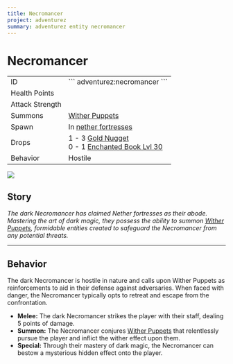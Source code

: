 ```yaml
---
title: Necromancer
project: adventurez
summary: adventurez entity necromancer
---
```

# Necromancer
<div class="main_table">
<div class="left_main_table">
<table class="left_table">
    <tbody>
        <tr>
            <td class="first-column">ID</td>
            <td class="second-column">
            ```
            adventurez:necromancer
            ```
            </td>
        </tr>
        <tr id="linear-top">
            <td class="first-column">Health Points</td>
            <td class="second-column icon-element" icon-count="45" icon-id="heart"></td>
        </tr>
        <tr id="linear-top">
            <td class="first-column">Attack Strength</td>
            <td class="second-column icon-element" icon-count="5" icon-id="melee" icon-exclusive></td>
        </tr>
        <tr id="linear-top">
            <td class="first-column">Summons</td>
            <td class="second-column"><a href="/wiki/mods/AdventureZ/Entities/Wither_Puppet/">Wither Puppets</a></td>
        </tr>
        <tr id="linear-top">
            <td class="first-column">Spawn</td>
            <td class="second-column">In <a href="https://minecraft.wiki/w/Nether_Fortress" target="_blank">nether fortresses</a></td>
        </tr>
        <tr id="linear-top">
            <td class="first-column">Drops</td>
            <td class="second-column icon-element" icon-count="15" icon-id="experience" icon-exclusive>1 - 3 <a href="https://minecraft.wiki/w/Gold_Nugget" target="_blank">Gold Nugget</a><br>0 - 1 <a href="https://minecraft.wiki/w/Enchanted_Book" target="_blank">Enchanted Book Lvl 30</a></td>
        </tr>
        <tr id="linear-top">
            <td class="first-column">Behavior</td>
            <td class="second-column">Hostile</td>
        </tr>
    </tbody>
</table>
</div>
    <img src="/wiki/assets/adventurez/entities/necromancer.png" loading="lazy" class="right_img_table"/>
</div>

## Story

*The dark Necromancer has claimed Nether fortresses as their abode. Mastering the art of dark magic, they possess the ability to summon [Wither Puppets](/wiki/mods/AdventureZ/Entities/Wither_Puppet/), formidable entities created to safeguard the Necromancer from any potential threats.*

---

## Behavior

The dark Necromancer is hostile in nature and calls upon Wither Puppets as reinforcements to aid in their defense against adversaries. When faced with danger, the Necromancer typically opts to retreat and escape from the confrontation.

* **Melee:** The dark Necromancer strikes the player with their staff, dealing 5 points of damage.
* **Summon:** The Necromancer conjures [Wither Puppets](/wiki/mods/AdventureZ/Entities/Wither_Puppet/) that relentlessly pursue the player and inflict the wither effect upon them.
* **Special:** Through their mastery of dark magic, the Necromancer can bestow a mysterious hidden effect onto the player.

